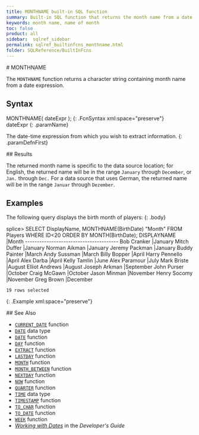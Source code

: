 ```yaml
---
title: MONTHNAME built-in SQL function
summary: Built-in SQL function that returns the month name from a date expression
keywords: month name, name of month
toc: false
product: all
sidebar:  sqlref_sidebar
permalink: sqlref_builtinfcns_monthname.html
folder: SQLReference/BuiltInFcns
---
```

<section>
<div class="TopicContent" data-swiftype-index="true" markdown="1">
# MONTHNAME

The `MONTHNAME` function returns a character string containing month
name from a date expression.

## Syntax

<div class="fcnWrapperWide" markdown="1">
    MONTHNAME( dateExpr );
{: .FcnSyntax xml:space="preserve"}

</div>
<div class="paramList" markdown="1">
dateExpr
{: .paramName}

The date-time expression from which you wish to extract information.
{: .paramDefnFirst}

</div>
## Results

The returned month name is specific to the data source location; for
English, the returned name will be in the range `January` through
`December`, or `Jan.` through `Dec.` For a data source that uses German,
the returned name will be in the range `Januar` through `Dezember`.

## Examples

The following query displays the birth month of players:
{: .body}

<div class="preWrapper" markdown="1">
    splice> SELECT DisplayName, MONTHNAME(BirthDate) "Month"
       FROM Players
       WHERE ID<20
       ORDER BY MONTH(BirthDate);
    DISPLAYNAME             |Month
    ---------------------------------------
    Bob Cranker             |January
    Mitch Duffer            |January
    Norman Aikman           |January
    Jeremy Packman          |January
    Buddy Painter           |March
    Andy Sussman            |March
    Billy Bopper            |April
    Harry Pennello          |April
    Alex Darba              |April
    Kelly Tamlin            |June
    Alex Paramour           |July
    Mark Briste             |August
    Elliot Andrews          |August
    Joseph Arkman           |September
    John Purser             |October
    Craig McGawn            |October
    Jason Minman            |November
    Henry Socomy            |November
    Greg Brown              |December
    
    19 rows selected
{: .Example xml:space="preserve"}

</div>
## See Also

* [`CURRENT_DATE`](sqlref_builtinfcns_currentdate.html) function
* [`DATE`](sqlref_builtinfcns_date.html) data type
* [`DATE`](sqlref_builtinfcns_date.html) function
* [`DAY`](sqlref_builtinfcns_day.html) function
* [`EXTRACT`](sqlref_builtinfcns_extract.html) function
* [`LASTDAY`](sqlref_builtinfcns_day.html) function
* [`MONTH`](sqlref_builtinfcns_month.html) function
* [`MONTH_BETWEEN`](sqlref_builtinfcns_monthbetween.html) function
* [`NEXTDAY`](sqlref_builtinfcns_day.html) function
* [`NOW`](sqlref_builtinfcns_now.html) function
* [`QUARTER`](sqlref_builtinfcns_quarter.html) function
* [`TIME`](sqlref_builtinfcns_time.html) data type
* [`TIMESTAMP`](sqlref_builtinfcns_timestamp.html) function
* [`TO_CHAR`](sqlref_builtinfcns_char.html) function
* [`TO_DATE`](sqlref_builtinfcns_date.html) function
* [`WEEK`](sqlref_builtinfcns_week.html) function
* *[Working with Dates](developers_fundamentals_dates.html)* in the
  *Developer's Guide*

</div>
</section>

